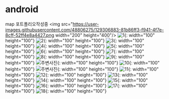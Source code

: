 # android
map 포트폴리오작성중
<img src="https://user-images.githubusercontent.com/48806275/129306883-81b86ff3-f941-4f7e-8cff-52ff4e8a4427.png  width="200" height="400"/>
![1](https://user-images.githubusercontent.com/48806275/129306883-81b86ff3-f941-4f7e-8cff-52ff4e8a4427.png){: width="100" height="100"}
![2](https://user-images.githubusercontent.com/48806275/129306889-a31397b8-abad-4e70-a5f6-81e939881219.png){: width="100" height="100"}
![3](https://user-images.githubusercontent.com/48806275/129306892-43f707db-b50a-4bd8-8eb5-deb5d232b9dd.png){: width="100" height="100"}
![4](https://user-images.githubusercontent.com/48806275/129306893-f39ebb8f-e320-4e7f-872a-ba386cda1dbc.png){: width="100" height="100"}
![5](https://user-images.githubusercontent.com/48806275/129306895-4c8b010b-6b81-4611-afae-dca7f23f2a4e.png){: width="100" height="100"}
![6](https://user-images.githubusercontent.com/48806275/129306897-ae4b0991-61e9-4d0a-8d13-c361c7bd9a18.png){: width="100" height="100"}
![7](https://user-images.githubusercontent.com/48806275/129306900-93d07785-b0a1-43f4-903c-c206c2dcfe41.png){: width="100" height="100"}
![8](https://user-images.githubusercontent.com/48806275/129306902-fce0860b-d2a0-46e3-ad93-a358a223b37d.png){: width="100" height="100"}
![9](https://user-images.githubusercontent.com/48806275/129306905-2d2aa08e-d1ae-4870-bd74-51acec6e0fc5.png){: width="100" height="100"}
![주변사진](https://user-images.githubusercontent.com/48806275/129306922-1d62eac4-bc52-4a43-adf7-5c81f586d672.png){: width="100" height="100"}
![10](https://user-images.githubusercontent.com/48806275/129306907-f0bcdc70-2bb5-46e3-95fe-db2842077903.png){: width="100" height="100"}
![주변사진](https://user-images.githubusercontent.com/48806275/129306922-1d62eac4-bc52-4a43-adf7-5c81f586d672.png){: width="100" height="100"}
![11](https://user-images.githubusercontent.com/48806275/129306911-ec0d69ca-afef-4c01-aaa8-87101db498e8.png){: width="100" height="100"}
![12](https://user-images.githubusercontent.com/48806275/129306913-e36cd653-f429-40af-a77f-0fdc9a7b8841.png){: width="100" height="100"}
![13](https://user-images.githubusercontent.com/48806275/129306914-5d40216a-eeb7-440e-922a-77c7419ced22.png){: width="100" height="100"}
![14](https://user-images.githubusercontent.com/48806275/129306915-de5a86ae-02e9-481a-bafb-77071d83f844.png){: width="100" height="100"}
![15](https://user-images.githubusercontent.com/48806275/129306917-615f5225-3f1d-4204-baff-e2eb7c9e2325.png){: width="100" height="100"}
![16](https://user-images.githubusercontent.com/48806275/129306918-8cabd719-5722-4327-ad44-041f10d55d9e.png){: width="100" height="100"}
![17](https://user-images.githubusercontent.com/48806275/129306919-87f4cbd7-91ef-414d-a923-ab3474cca715.png){: width="100" height="100"}
![18](https://user-images.githubusercontent.com/48806275/129306921-44e70c20-f78a-453b-bd2e-081070ba3fc4.png){: width="100" height="100"}



